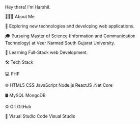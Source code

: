 Hey there! I'm Harshil.

👨🏻‍💻  About Me

🤔   Exploring new technologies and developing web applications.

🎓   Pursuing Master of Science (Information and Communication Technology) at Veer Narmad South Gujarat University.

🌱   Learning Full-Stack web Development.



🛠  Tech Stack

💻   PHP

🌐   HTML5 CSS JavaScript Node.js ReactJS .Net Core

🛢   MySQL MongoDB

⚙️   Git GitHub

🔧   Visual Studio Code Visual Studio
